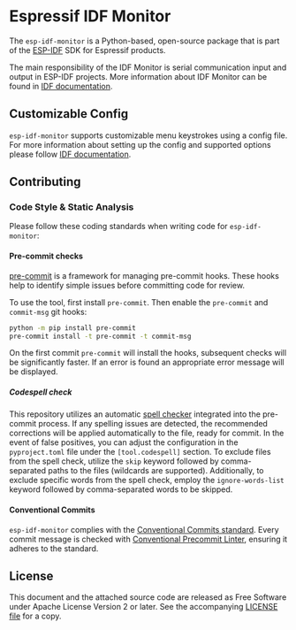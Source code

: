 # Espressif IDF Monitor

The ```esp-idf-monitor``` is a Python-based, open-source package that is part of the [ESP-IDF](https://github.com/espressif/esp-idf) SDK for Espressif products.

The main responsibility of the IDF Monitor is serial communication input and output in ESP-IDF projects. More information about IDF Monitor can be found in [IDF documentation](https://docs.espressif.com/projects/esp-idf/en/latest/esp32/api-guides/tools/idf-monitor.html).

## Customizable Config

```esp-idf-monitor``` supports customizable menu keystrokes using a config file. For more information about setting up the config and supported options please follow [IDF documentation](https://docs.espressif.com/projects/esp-idf/en/latest/esp32/api-guides/tools/idf-monitor.html#configuration-file).

## Contributing

### Code Style & Static Analysis

Please follow these coding standards when writing code for ``esp-idf-monitor``:

#### Pre-commit checks

[pre-commit](https://pre-commit.com/) is a framework for managing pre-commit hooks. These hooks help to identify simple issues before committing code for review.

To use the tool, first install ``pre-commit``. Then enable the ``pre-commit`` and ``commit-msg`` git hooks:

```sh
python -m pip install pre-commit
pre-commit install -t pre-commit -t commit-msg
```

On the first commit ``pre-commit`` will install the hooks, subsequent checks will be significantly faster. If an error is found an appropriate error message will be displayed.

##### Codespell check

This repository utilizes an automatic [spell checker](https://github.com/codespell-project/codespell) integrated into the pre-commit process. If any spelling issues are detected, the recommended corrections will be applied automatically to the file, ready for commit. In the event of false positives, you can adjust the configuration in the `pyproject.toml` file under the `[tool.codespell]` section. To exclude files from the spell check, utilize the `skip` keyword followed by comma-separated paths to the files (wildcards are supported). Additionally, to exclude specific words from the spell check, employ the `ignore-words-list` keyword followed by comma-separated words to be skipped.


#### Conventional Commits

``esp-idf-monitor`` complies with the [Conventional Commits standard](https://www.conventionalcommits.org/en/v1.0.0/#specification). Every commit message is checked with [Conventional Precommit Linter](https://github.com/espressif/conventional-precommit-linter), ensuring it adheres to the standard.


## License

This document and the attached source code are released as Free Software under Apache License Version 2 or later. See the accompanying [LICENSE file](https://github.com/espressif/esp-idf-monitor/blob/master/LICENSE) for a copy.
